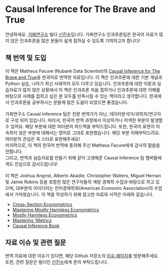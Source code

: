 # Causal Inference for The Brave and True

안녕하세요. [가짜연구소](https://pseudo-lab.com/) 빌더 [신진수](https://www.linkedin.com/in/jinsoo-shin-436060162/)입니다. 가짜연구소 인과추론팀은 한국어 자료가 많지 않은 인과추론을 많은 분들이 쉽게 접하실 수 있도록 기여하고자 합니다!

## 책 번역 및 도입

이 책은 Matheus Facure (Nubank Data Scientist)의 [Causal Inference for The Brave and True](https://matheusfacure.github.io/python-causality-handbook/landing-page.html)을 한국어로 번역한 자료입니다. 이 책은 인과추론에 대한 기본 개념과 Python 실습, 나아가 최신 사례까지 모두 다루고 있습니다. 인과추론에 대한 이론과 실습자료가 많지 않은 상황에서 이 책은 인과추론 처음 접하거나 인과추론에 대한 이해를 바탕으로 사례를 접하고 싶은 분 모두를 만족시킬 수 있는 책이라고 생각합니다. 한국에서 인과추론을 공부하시는 분들께 많은 도움이 되었으면 좋겠습니다.   
<br>
가짜연구소 Causal Inference 팀은 전문 번역가가 아닌, 데이터분석가/과학자/연구자로 구성 되어 있습니다. 따라서, 한국어 번역 과정에서 이상하거나 어색한 부분이 발생할 수 있어요. 해당 부분에 대한 여러분의 피드백을 부탁드립니다. 또한, 한국어 표현이 익숙하지 않은 부분에 대해서는 영어로 그대로 표현했습니다. 해당 부분 이해부탁드려요. 
여러분의 관심은 꼭 스타로 표현해주세요!
<br>
마지막으로, 이 책의 한국어 번역에 동의해 주신 Matheus Facure에게 감사의 말씀을 전합니다.<br>
그리고, 번역과 실습자료를 만들기 위해 같이 고생해준 Causal Inference 팀 멤버들에게도 진심으로 감사드립니다!   
<br>
이 책은 Joshua Angrist, Alberto Abadie, Christopher Walters, Miguel Hernan 및 Jamie Robins 등을 포함한 많은 연구자들의 계량 경제학 수업과 바탕으로 하고 있으며, 대부분의 아이디어는 전미경제학회(American Economic Association)의 수업에서 가져왔습니다. 이 책을 작성하기 위해 참고한 자료와 서적은 아래와 같습니다.   

* [Cross-Section Econometrics](https://www.aeaweb.org/conference/cont-ed/2017-webcasts)
* [Mastering Mostly Harmless Econometrics](https://www.aeaweb.org/conference/cont-ed/2020-webcasts)
* [Mostly Harmless Econometrics](https://www.mostlyharmlesseconometrics.com/)
* [Mastering 'Metrics](https://www.masteringmetrics.com/)
* [Causal Inference Book](https://www.hsph.harvard.edu/miguel-hernan/causal-inference-book/)

## 자료 이슈 및 관련 질문
번역 자료에 대한 이슈가 있다면, 해당 Github 저장소의 [이슈 페이지](https://github.com/CausalInferenceLab/Causal-Inference-with-Python/issues)를 방문해주세요. 또한, 관련 질문은 빌더인 [신진수](https://github.com/jsshin2022)에게 문의 부탁드립니다.